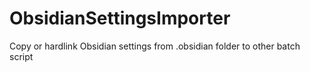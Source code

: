 # ObsidianSettingsImporter
Copy or hardlink Obsidian settings from .obsidian folder to other batch script
